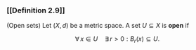 ### [[Definition 2.9]]

(Open sets) Let $(X,d)$ be a metric space. A set $U \subseteq X$ is **open** if

$$ \forall \, x \in U \quad \exists \, r > 0 : B_r(x) \subseteq U. $$